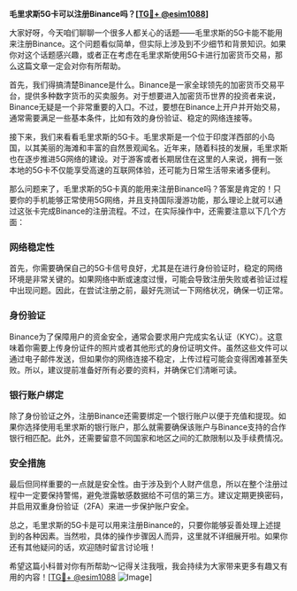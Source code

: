 **毛里求斯5G卡可以注册Binance吗？[[TG💪+ @esim1088](https://t.me/s/esim1088)]**

大家好呀，今天咱们聊聊一个很多人都关心的话题——毛里求斯的5G卡能不能用来注册Binance。这个问题看似简单，但实际上涉及到不少细节和背景知识。如果你对这个话题感兴趣，或者正在考虑在毛里求斯使用5G卡进行加密货币交易，那么这篇文章一定会对你有所帮助。

首先，我们得搞清楚Binance是什么。Binance是一家全球领先的加密货币交易平台，提供多种数字货币的买卖服务。对于想要进入加密货币世界的投资者来说，Binance无疑是一个非常重要的入口。不过，要想在Binance上开户并开始交易，通常需要满足一些基本条件，比如有效的身份验证、稳定的网络连接等。

接下来，我们来看看毛里求斯的5G卡。毛里求斯是一个位于印度洋西部的小岛国，以其美丽的海滩和丰富的自然景观闻名。近年来，随着科技的发展，毛里求斯也在逐步推进5G网络的建设。对于游客或者长期居住在这里的人来说，拥有一张本地的5G卡不仅能享受高速的互联网体验，还可能为日常生活带来诸多便利。

那么问题来了，毛里求斯的5G卡真的能用来注册Binance吗？答案是肯定的！只要你的手机能够正常使用5G网络，并且支持国际漫游功能，那么理论上就可以通过这张卡完成Binance的注册流程。不过，在实际操作中，还需要注意以下几个方面：

### 网络稳定性

首先，你需要确保自己的5G卡信号良好，尤其是在进行身份验证时，稳定的网络环境是非常关键的。如果网络中断或速度过慢，可能会导致注册失败或者验证过程中出现问题。因此，在尝试注册之前，最好先测试一下网络状况，确保一切正常。

### 身份验证

Binance为了保障用户的资金安全，通常会要求用户完成实名认证（KYC）。这意味着你需要上传身份证件的照片或者其他形式的身份证明文件。虽然这些文件可以通过电子邮件发送，但如果你的网络连接不稳定，上传过程可能会变得困难甚至失败。所以，建议提前准备好所有必要的资料，并确保它们清晰可读。

### 银行账户绑定

除了身份验证之外，注册Binance还需要绑定一个银行账户以便于充值和提现。如果你选择使用毛里求斯的银行账户，那么就需要确保该账户与Binance支持的合作银行相匹配。此外，还需要留意不同国家和地区之间的汇款限制以及手续费情况。

### 安全措施

最后但同样重要的一点就是安全性。由于涉及到个人财产信息，所以在整个注册过程中一定要保持警惕，避免泄露敏感数据给不可信的第三方。建议定期更换密码，并启用双重身份验证（2FA）来进一步保护账户安全。

总之，毛里求斯的5G卡是可以用来注册Binance的，只要你能够妥善处理上述提到的各种因素。当然啦，具体的操作步骤因人而异，这里就不详细展开啦。如果你还有其他疑问的话，欢迎随时留言讨论哦！

希望这篇小科普对你有所帮助～记得关注我哦，我会持续为大家带来更多有趣又有用的内容！[[TG💪+ @esim1088](https://t.me/s/esim1088) ![Image](https://i.postimg.cc/4NQfJmqS/Snipaste-2025-05-13-00-14-12.png)]